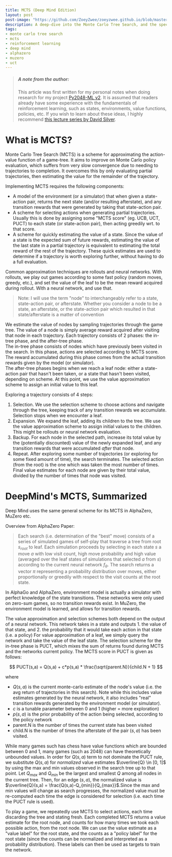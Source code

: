 ```yaml
---
title: MCTS (Deep Mind Edition)
layout: post
post-image: "https://github.com/ZoeyZwee/zoeyzwee.github.io/blob/master/assets/images/MCTS.png?raw=true"
description: A deep-dive into the Monte Carlo Tree Search, and the specific variants used by Deep Mind in AlphaGo, AlphaZero, MuZero, etc. 
tags:
- monte carlo tree search
- mcts
- reinforcement learning
- deep mind
- alphazero
- muzero
- uct
---
```


> ##### A note from the author:
> This article was first written for my personal notes when doing research for my project [Py2048-ML v2](https://github.com/ZoeyZwee/Py2048-ML-v2). It is assumed that readers already have some experience with the fundamentals of reinforcement learning, such as states, environments, value functions, policies, etc. If you wish to learn about these ideas, I highly recommend [this lecture series by David Silver](https://www.youtube.com/watch?v=2pWv7GOvuf0&list=PLqYmG7hTraZDM-OYHWgPebj2MfCFzFObQ).


# What is MCTS?
Monte Carlo Tree Search (MCTS) is a scheme for approximating the action-value function of a game-tree. It aims to improve on Monte Carlo policy evaluation, which suffers from very slow convergence due to needing to trajectories to completion. It overcomes this by only evaluating partial trajectories, then estimating the value for the remainder of the trajectory. 

Implementing MCTS requires the following components:
- A model of the environment (or a simulator) that when given a state-action pair, returns the next state (and/or resulting afterstate), and any transition rewards that were generated by taking that state-action pair. 
- A scheme for selecting actions when generating partial trajectories. Usually this is done by assigning some "MCTS score" (eg. UCB, UCT, PUCT) to each state (or state-action pair), then acting greedily wrt. to that score.
- A scheme for quickly estimating the value of a state. Since the value of a state is the expected sum of future rewards, estimating the value of the last state in a partial trajectory is equivalent to estimating the total reward of the rest of the trajectory. These quick estimates are used to determine if a trajectory is worth exploring further, without having to do a full evaluation.

Common approximation techniques are rollouts and neural networks. With rollouts, we play out games according to some fast policy (random moves, greedy, etc.), and set the value of the leaf to be the mean reward acquired during rollout. With a neural network, and use that.

> Note: I will use the term "node" to interchangeably refer to a state, state-action pair, or afterstate. Whether you consider a node to be a state, an afterstate, or the state-action pair which resulted in that state/afterstate is a matter of convention

We estimate the value of nodes by sampling trajectories through the game tree. The value of a node is simply average reward acquired after visiting that node in each trajectory. Each trajectory consists of 2 phases: the in-tree phase, and the after-tree phase.  
The in-tree phase consists of nodes which have previously been visited in the search. In this phase, actions are selected according to MCTS score. The reward accumulated during this phase comes from the actual transition rewards given by the model (or simulator).  
The after-tree phases begins when we reach a leaf node: either a state-action pair that hasn't been taken, or a state that hasn't been visited, depending on scheme. At this point, we use the value approximation scheme to assign an initial value to this leaf. 

Exploring a trajectory consists of 4 steps:
1. Selection. We use the selection scheme to choose actions and navigate through the tree, keeping track of any transition rewards we accumulate. Selection stops when we encounter a leaf. 
2. Expansion. We expand the leaf, adding its children to the tree. We use the value approximation scheme to assign initial values to the children. This might be rollouts or neural network evaluation. 
3. Backup. For each node in the selected path, increase its total value by the (potentially discounted) value of the newly expanded leaf, and any transition rewards that were accumulated *after* that node.
4. Repeat.
After exploring some number of trajectories (or exploring for some fixed amount of time), the search terminates. The selected action (from the root) is the one which was taken the most number of times. Final value estimates for each node are given by their total value, divided by the number of times that node was visited.

# DeepMind's MCTS, Summarized
Deep Mind uses the same general scheme for its MCTS in AlphaZero, MuZero etc. 

Overview from AlphaZero Paper:
> Each search (i.e. determination of the "best" move) consists of a series of simulated games of self-play that traverse a tree from root $s_{root}$ to leaf. Each simulation proceeds by selecting in each state $s$ a move $a$ with low visit count, high move probability and high value (averaged over the leaf states of simulations that selected $a$ from $s$) according to the current neural network $f_θ$. The search returns a vector $\pi$ representing a probability distribution over moves, either proportionally or greedily with respect to the visit counts at the root state.

In AlphaGo and AlphaZero, environment model is actually a simulator with perfect knowledge of the state transitions. These networks were only used on zero-sum games, so no transition rewards exist.
In MuZero, the environment model is learned, and allows for transition rewards.

The value approximation and selection schemes both depend on the output of a neural network. This network takes in a state and outputs 1. the value of that state, and 2. the probability that it would take each action in that state (i.e. a policy)
For value approximation of a leaf, we simply query the network and take the value of the leaf state.
The selection scheme for the in-tree phase is PUCT, which mixes the sum of returns found during MCTS and the networks current policy. The MCTS score in PUCT is given as follows: 

$$
PUCT(s,a) = Q(s,a) + c*p(s,a) *  \frac{\sqrt{parent.N}}{child.N + 1}
$$ 

where 
- $Q(s,a)$ is the current monte-carlo estimate of the node's value (i.e. the avg return of trajectories in this search). Note while this includes value estimates generated by the neural network, it also includes "real" transition rewards generated by the environment model (or simulator).
- $c$ is a tunable parameter between 0 and 1 (higher = more exploration)
- $p(s,a)$ is the prior probability of the action being selected, according to the policy network
- parent.N is the number of times the current state has been visited
- child.N is the number of times the afterstate of the pair $(s,a)$ has been visited.

While many games such has chess have value functions which are bounded between 0 and 1, many games (such as 2048) can have theoretically unbounded values. In order for $Q(s,a)$ term to not dominate the PUCT rule, we substitute $Q(s,a)$ for *normalized* value estimates $\overline{Q} \in [0, 1]$ by using the max and min values observed in the search tree up to that point. Let $Q_{max}$ and $Q_{min}$ be the largest and smallest $Q$ among all nodes in the current tree. Then, for an edge $(s, a)$, the normalized value is $\overline{Q}(s,a) = \frac{Q(s,a)-Q_{min}}{Q_{max}}$.Since the max and min values will change as search progresses, the normalized value must be re-computed each time the edge is considered for selection (i.e. each time the PUCT rule is used).

To play a game, we repeatedly use MCTS to select actions, each time discarding the tree and stating fresh. Each completed MCTS returns a value estimate for the root node, and counts for how many times we took each possible action, from the root node. We can use the value estimate as a "value label" for the root state, and the counts as a "policy label" for the root state (since the counts can be normalized and interpreted as a probability distribution). These labels can then be used as targets to train the network.